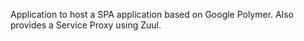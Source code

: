 Application to host a SPA application based on Google Polymer.  Also provides a Service Proxy using Zuul.